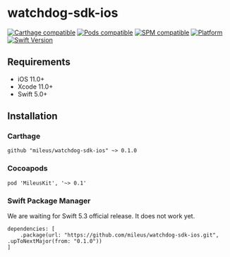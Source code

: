# watchdog-sdk-ios

[![Carthage compatible](https://img.shields.io/badge/Carthage-compatible-4BC51D.svg?style=flat)](https://github.com/Carthage/Carthage)
[![Pods compatible](https://img.shields.io/cocoapods/v/MileusKit.svg?style=flat)](https://cocoapods.org/pods/MileusKit)
[![SPM compatible](https://img.shields.io/badge/SPM-supported-DE5C43.svg?style=flat)](https://swift.org/package-manager)
[![Platform](https://img.shields.io/cocoapods/p/LFAlertController.svg?style=flat)](https://github.com/skoumalcz)
[![Swift Version](https://img.shields.io/badge/swift-5.1-orange.svg)](https://swift.org/)

## Requirements

* iOS 11.0+
* Xcode 11.0+
* Swift 5.0+

## Installation

### Carthage

```
github "mileus/watchdog-sdk-ios" ~> 0.1.0
```

### Cocoapods

```
pod 'MileusKit', '~> 0.1'
```

### Swift Package Manager
We are waiting for Swift 5.3 official release. It does not work yet.

```
dependencies: [
    .package(url: "https://github.com/mileus/watchdog-sdk-ios.git", .upToNextMajor(from: "0.1.0"))
]
```
